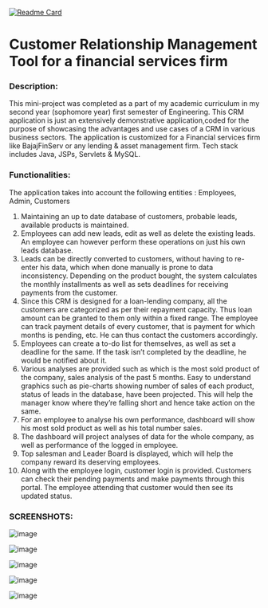 [![Readme Card](https://github-readme-stats.vercel.app/api/pin/?username=Pajamajoker&repo=CRM)](https://github.com/Pajamajoker/CRM)

# Customer Relationship Management Tool for a financial services firm

### Description:
This mini-project was completed as a part of my academic curriculum in my second year (sophomore year) first semester of Engineering. This CRM application is just an extensively demonstrative application,coded for the purpose of showcasing the advantages and use cases of a CRM in various business sectors. The application is customized for a Financial services firm like BajajFinServ or any lending & asset management firm. Tech stack includes Java, JSPs, Servlets & MySQL.

### Functionalities:
The application takes into account the following entities : Employees, Admin, Customers
1) Maintaining an up to date database of customers, probable leads, available products is maintained.
2) Employees can add new leads, edit as well as delete the existing leads. An employee can however perform these operations on just his own leads database.
3) Leads can be directly converted to customers, without having to re-enter his data, which when done manually is prone to data inconsistency. Depending on the product bought, the system calculates the monthly installments as well as sets deadlines for receiving payments from the customer.
4) Since this CRM is designed for a loan-lending company, all the customers are categorized as per their repayment capacity. Thus loan amount can be granted to them only within a fixed range.
The employee can track payment details of every customer, that is payment for which months is pending, etc. He can thus contact the customers accordingly.
5) Employees can create a to-do list for themselves, as well as set a deadline for the same. If the task isn’t completed by the deadline, he would be notified about it.
6) Various analyses are provided such as which is the most sold product of the company, sales analysis of the past 5 months. Easy to understand graphics such as pie-charts showing number of sales of each product, status of leads in the database, have been projected. This will help the manager know where they’re falling short and hence take action on the same.
7) For an employee to analyse his own performance, dashboard will show his most sold product as well as his total number sales.
8) The dashboard will project analyses of data for the whole company, as well as performance of the logged in employee.
9) Top salesman and Leader Board is displayed, which will help the company reward its deserving employees.
10) Along with the employee login, customer login is provided. Customers can check their pending payments and make payments through this portal. The employee attending that customer would then see its updated status.


### SCREENSHOTS:

![image](https://user-images.githubusercontent.com/46530662/68836190-ca50fb80-06df-11ea-9dee-b233e4126cc6.png)

![image](https://user-images.githubusercontent.com/46530662/68836317-10a65a80-06e0-11ea-9227-b13266f5b228.png)

![image](https://user-images.githubusercontent.com/46530662/68836344-24ea5780-06e0-11ea-8a80-78f851e14b0b.png)

![image](https://user-images.githubusercontent.com/46530662/68836386-3df30880-06e0-11ea-9e59-374c99877205.png)

![image](https://user-images.githubusercontent.com/46530662/68836364-33387380-06e0-11ea-80c3-3e737c74572e.png)

